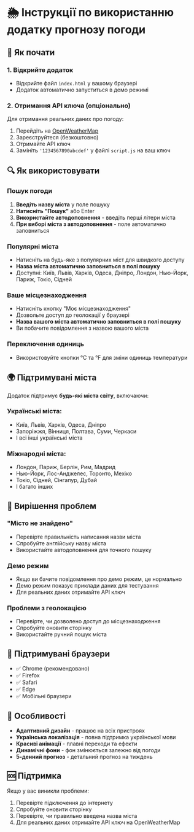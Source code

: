 # 🌦 Інструкції по використанню додатку прогнозу погоди

## 🚀 Як почати

### 1. Відкрийте додаток
- Відкрийте файл `index.html` у вашому браузері
- Додаток автоматично запуститься в демо режимі

### 2. Отримання API ключа (опціонально)
Для отримання реальних даних про погоду:
1. Перейдіть на [OpenWeatherMap](https://openweathermap.org/)
2. Зареєструйтеся (безкоштовно)
3. Отримайте API ключ
4. Замініть `'1234567890abcdef'` у файлі `script.js` на ваш ключ

## 🔍 Як використовувати

### Пошук погоди
1. **Введіть назву міста** у поле пошуку
2. **Натисніть "Пошук"** або Enter
3. **Використайте автодоповнення** - введіть перші літери міста
4. **При виборі міста з автодоповнення** - поле автоматично заповниться

### Популярні міста
- Натисніть на будь-яке з популярних міст для швидкого доступу
- **Назва міста автоматично заповниться в полі пошуку**
- Доступні: Київ, Львів, Харків, Одеса, Дніпро, Лондон, Нью-Йорк, Париж, Токіо, Сідней

### Ваше місцезнаходження
- Натисніть кнопку "Моє місцезнаходження"
- Дозвольте доступ до геолокації у браузері
- **Назва вашого міста автоматично заповниться в полі пошуку**
- Ви побачите повідомлення з назвою вашого міста

### Переключення одиниць
- Використовуйте кнопки °C та °F для зміни одиниць температури

## 🌍 Підтримувані міста

Додаток підтримує **будь-які міста світу**, включаючи:

### Українські міста:
- Київ, Львів, Харків, Одеса, Дніпро
- Запоріжжя, Вінниця, Полтава, Суми, Черкаси
- І всі інші українські міста

### Міжнародні міста:
- Лондон, Париж, Берлін, Рим, Мадрид
- Нью-Йорк, Лос-Анджелес, Торонто, Мехіко
- Токіо, Сідней, Сінгапур, Дубай
- І багато інших

## 🔧 Вирішення проблем

### "Місто не знайдено"
- Перевірте правильність написання назви міста
- Спробуйте англійську назву міста
- Використайте автодоповнення для точного пошуку

### Демо режим
- Якщо ви бачите повідомлення про демо режим, це нормально
- Демо режим показує приклади даних для тестування
- Для реальних даних отримайте API ключ

### Проблеми з геолокацією
- Перевірте, чи дозволено доступ до місцезнаходження
- Спробуйте оновити сторінку
- Використайте ручний пошук міста

## 📱 Підтримувані браузери

- ✅ Chrome (рекомендовано)
- ✅ Firefox
- ✅ Safari
- ✅ Edge
- ✅ Мобільні браузери

## 🎯 Особливості

- **Адаптивний дизайн** - працює на всіх пристроях
- **Українська локалізація** - повна підтримка української мови
- **Красиві анімації** - плавні переходи та ефекти
- **Динамічні фони** - фон змінюється залежно від погоди
- **5-денний прогноз** - детальний прогноз на тиждень

## 🆘 Підтримка

Якщо у вас виникли проблеми:
1. Перевірте підключення до інтернету
2. Спробуйте оновити сторінку
3. Перевірте, чи правильно введена назва міста
4. Для реальних даних отримайте API ключ на OpenWeatherMap 